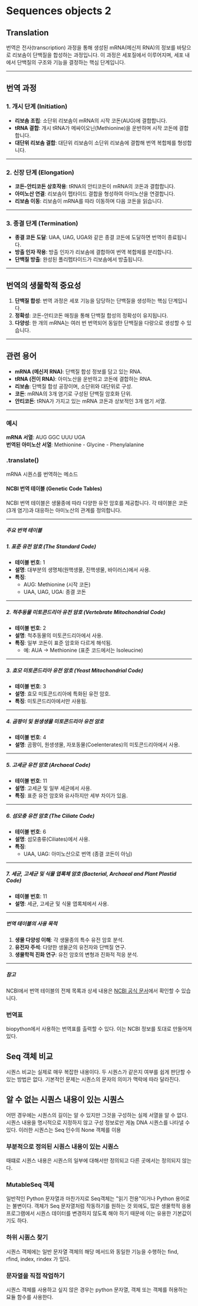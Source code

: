 # Sequences objects 2
## Translation
번역은 전사(transcription) 과정을 통해 생성된 mRNA(메신저 RNA)의 정보를 바탕으로 리보솜이 단백질을 합성하는 과정입니다. 이 과정은 세포질에서 이루어지며, 세포 내에서 단백질의 구조와 기능을 결정하는 핵심 단계입니다.

---

## 번역 과정
### 1. 개시 단계 (Initiation)
- **리보솜 조립**: 소단위 리보솜이 mRNA의 시작 코돈(AUG)에 결합합니다.
- **tRNA 결합**: 개시 tRNA가 메싸이오닌(Methionine)을 운반하며 시작 코돈에 결합합니다.
- **대단위 리보솜 결합**: 대단위 리보솜이 소단위 리보솜에 결합해 번역 복합체를 형성합니다.

---

### 2. 신장 단계 (Elongation)
- **코돈-안티코돈 상호작용**: tRNA의 안티코돈이 mRNA의 코돈과 결합합니다.
- **아미노산 연결**: 리보솜이 펩타이드 결합을 형성하여 아미노산을 연결합니다.
- **리보솜 이동**: 리보솜이 mRNA를 따라 이동하며 다음 코돈을 읽습니다.

---

### 3. 종결 단계 (Termination)
- **종결 코돈 도달**: UAA, UAG, UGA와 같은 종결 코돈에 도달하면 번역이 종료됩니다.
- **방출 인자 작용**: 방출 인자가 리보솜에 결합하여 번역 복합체를 분리합니다.
- **단백질 방출**: 완성된 폴리펩타이드가 리보솜에서 방출됩니다.

---

## 번역의 생물학적 중요성
1. **단백질 합성**: 번역 과정은 세포 기능을 담당하는 단백질을 생성하는 핵심 단계입니다.
2. **정확성**: 코돈-안티코돈 매칭을 통해 단백질 합성의 정확성이 유지됩니다.
3. **다양성**: 한 개의 mRNA는 여러 번 번역되어 동일한 단백질을 다량으로 생성할 수 있습니다.

---

## 관련 용어
- **mRNA (메신저 RNA)**: 단백질 합성 정보를 담고 있는 RNA.
- **tRNA (전이 RNA)**: 아미노산을 운반하고 코돈에 결합하는 RNA.
- **리보솜**: 단백질 합성 공장이며, 소단위와 대단위로 구성.
- **코돈**: mRNA의 3개 염기로 구성된 단백질 암호화 단위.
- **안티코돈**: tRNA가 가지고 있는 mRNA 코돈과 상보적인 3개 염기 서열.

---

### 예시
**mRNA 서열**: AUG GGC UUU UGA  
**번역된 아미노산 서열**: Methionine - Glycine - Phenylalanine

### .translate()
mRNA 시퀀스를 번역하는 메소드

#### NCBI 번역 테이블 (Genetic Code Tables)

NCBI 번역 테이블은 생물종에 따라 다양한 유전 암호를 제공합니다. 각 테이블은 코돈(3개 염기)과 대응하는 아미노산의 관계를 정의합니다.

---

##### 주요 번역 테이블

##### 1. **표준 유전 암호 (The Standard Code)**
- **테이블 번호**: 1  
- **설명**: 대부분의 생명체(원핵생물, 진핵생물, 바이러스)에서 사용.  
- **특징**:  
  - AUG: Methionine (시작 코돈)  
  - UAA, UAG, UGA: 종결 코돈  

---

##### 2. **척추동물 미토콘드리아 유전 암호 (Vertebrate Mitochondrial Code)**
- **테이블 번호**: 2  
- **설명**: 척추동물의 미토콘드리아에서 사용.  
- **특징**: 일부 코돈이 표준 암호와 다르게 해석됨.  
  - 예: AUA → Methionine (표준 코드에서는 Isoleucine)

---

##### 3. **효모 미토콘드리아 유전 암호 (Yeast Mitochondrial Code)**
- **테이블 번호**: 3  
- **설명**: 효모 미토콘드리아에 특화된 유전 암호.  
- **특징**: 미토콘드리아에서만 사용됨.

---

##### 4. **곰팡이 및 원생생물 미토콘드리아 유전 암호**
- **테이블 번호**: 4  
- **설명**: 곰팡이, 원생생물, 자포동물(Coelenterates)의 미토콘드리아에서 사용.  

---

##### 5. **고세균 유전 암호 (Archaeal Code)**
- **테이블 번호**: 11  
- **설명**: 고세균 및 일부 세균에서 사용.  
- **특징**: 표준 유전 암호와 유사하지만 세부 차이가 있음.

---

##### 6. **섬모충 유전 암호 (The Ciliate Code)**
- **테이블 번호**: 6  
- **설명**: 섬모충류(Ciliates)에서 사용.  
- **특징**:  
  - UAA, UAG: 아미노산으로 번역 (종결 코돈이 아님)

---

##### 7. **세균, 고세균 및 식물 엽록체 암호 (Bacterial, Archaeal and Plant Plastid Code)**
- **테이블 번호**: 11  
- **설명**: 세균, 고세균 및 식물 엽록체에서 사용.  

---

##### 번역 테이블의 사용 목적
1. **생물 다양성 이해**: 각 생물종의 특수 유전 암호 분석.  
2. **유전자 주석**: 다양한 생물군의 유전자와 단백질 연구.  
3. **생물학적 진화 연구**: 유전 암호의 변형과 진화적 적응 분석.

---

##### 참고
NCBI에서 번역 테이블의 전체 목록과 상세 내용은 [NCBI 공식 문서](https://www.ncbi.nlm.nih.gov/Taxonomy/Utils/wprintgc.cgi)에서 확인할 수 있습니다.

### 번역표
biopython에서 사용하는 번역표를 출력할 수 있다. 이는 NCBI 정보를 토대로 만들어져 있다.

## Seq 객체 비교
시퀀스 비교는 실제로 매우 복잡한 내용이다. 두 시퀀스가 같은지 여부를 쉽게 판단할 수 있는 방법은 없다. 기본적인 문제는 시퀀스의 문자의 의미가 맥락에 따라 달라진다.

## 알 수 없는 시퀀스 내용이 있는 시퀀스
어떤 경우에는 시퀀스의 길이는 알 수 있지만 그것을 구성하는 실제 서열을 알 수 없다. 시퀀스 내용을 명시적으로 지정하지 않고 구성 정보로만 게놈 DNA 시퀀스를 나타낼 수 있다. 이러한 시퀀스는 Seq 인수의 None 객체를 이용

### 부분적으로 정의된 시퀀스 내용이 있는 시퀀스
때떄로 시퀀스 내용은 시퀀스의 일부에 대해서만 정의되고 다른 곳에서는 정의되지 않는다.

### MutableSeq 객체
일반적인 Python 문자열과 마찬가지로 Seq객체는 "읽기 전용"이거나 Python 용어로는 불변이다. 객체가 Seq 문자열처럼 작동하기를 원하는 것 외에도, 많은 생물학적 응용 프로그램에서 시퀀스 데이터를 변경하지 않도록 해야 하기 때문에 이는 유용한 기본값이기도 하다.

### 하위 시퀀스 찾기
시퀀스 객체에는 일반 문자열 객체의 해당 메서드와 동일한 기능을 수행하는 find, rfind, index, rindex 가 있다.

### 문자열을 직접 작업하기
시퀀스 객체를 사용하고 싶지 않은 경우는 python 문자열, 객체 또는 객체를 허용하는 묘듈 함수를 사용한다.